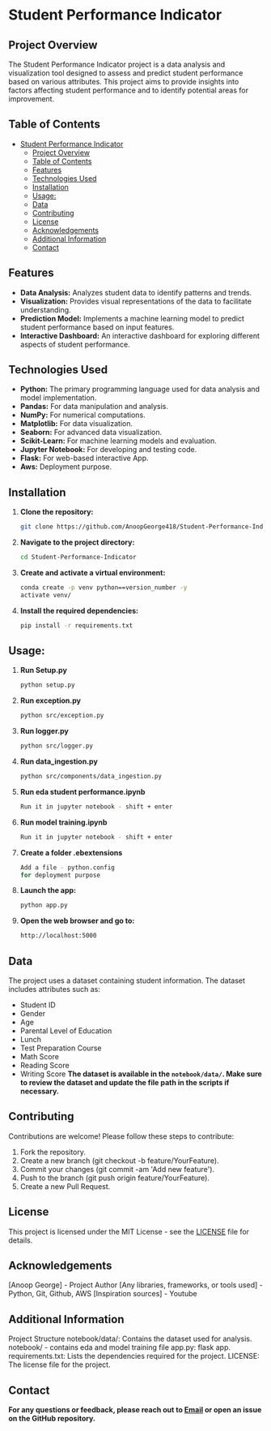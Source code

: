 # Student Performance Indicator

## Project Overview

The Student Performance Indicator project is a data analysis and visualization tool designed to assess and predict student performance based on various attributes. This project aims to provide insights into factors affecting student performance and to identify potential areas for improvement.

## Table of Contents

- [Student Performance Indicator](#student-performance-indicator)
  - [Project Overview](#project-overview)
  - [Table of Contents](#table-of-contents)
  - [Features](#features)
  - [Technologies Used](#technologies-used)
  - [Installation](#installation)
  - [Usage:](#usage)
  - [Data](#data)
  - [Contributing](#contributing)
  - [License](#license)
  - [Acknowledgements](#acknowledgements)
  - [Additional Information](#additional-information)
  - [Contact](#contact)

## Features

- **Data Analysis:** Analyzes student data to identify patterns and trends.
- **Visualization:** Provides visual representations of the data to facilitate understanding.
- **Prediction Model:** Implements a machine learning model to predict student performance based on input features.
- **Interactive Dashboard:** An interactive dashboard for exploring different aspects of student performance.

## Technologies Used

- **Python:** The primary programming language used for data analysis and model implementation.
- **Pandas:** For data manipulation and analysis.
- **NumPy:** For numerical computations.
- **Matplotlib:** For data visualization.
- **Seaborn:** For advanced data visualization.
- **Scikit-Learn:** For machine learning models and evaluation.
- **Jupyter Notebook:** For developing and testing code.
- **Flask:** For web-based interactive App.
- **Aws:** Deployment purpose.

## Installation

1. **Clone the repository:**

   ```bash
   git clone https://github.com/AnoopGeorge418/Student-Performance-Indicator.git

2. **Navigate to the project directory:**
    ```bash
    cd Student-Performance-Indicator

3. **Create and activate a virtual environment:**
    ```bash
    conda create -p venv python==version_number -y
    activate venv/

4. **Install the required dependencies:**
    ```bash
    pip install -r requirements.txt

## Usage:

1. **Run Setup.py**
    ```bash
    python setup.py

2. **Run exception.py**
   ```bash
   python src/exception.py

3. **Run logger.py**
   ```bash
   python src/logger.py

4. **Run data_ingestion.py**
   ```bash
   python src/components/data_ingestion.py

5. **Run eda student performance.ipynb**
   ```bash
   Run it in jupyter notebook - shift + enter

6. **Run model training.ipynb**
   ```bash
   Run it in jupyter notebook - shift + enter

7. **Create a folder .ebextensions**
   ```bash
   Add a file - python.config
   for deployment purpose

8. **Launch the app:**
   ```bash
   python app.py

9.  **Open the web browser and go to:**
    ```bash
    http://localhost:5000


## Data
The project uses a dataset containing student information. The dataset includes attributes such as:

- Student ID
- Gender
- Age
- Parental Level of Education
- Lunch
- Test Preparation Course
- Math Score
- Reading Score
- Writing Score
**The dataset is available in the `notebook/data/`. Make sure to review the dataset and update the file path in the scripts if necessary.**

## Contributing
Contributions are welcome! Please follow these steps to contribute:

1. Fork the repository.
2. Create a new branch (git checkout -b feature/YourFeature).
3. Commit your changes (git commit -am 'Add new feature').
4. Push to the branch (git push origin feature/YourFeature).
5. Create a new Pull Request.
   
## License
This project is licensed under the MIT License - see the [LICENSE](https://github.com/AnoopGeorge418/Student-Performance-Indicator?tab=MIT-1-ov-file#) file for details.

## Acknowledgements
[Anoop George] - Project Author
[Any libraries, frameworks, or tools used] - Python, Git, Github, AWS
[Inspiration sources] - Youtube

## Additional Information
Project Structure
notebook/data/: Contains the dataset used for analysis.
notebook/ - contains eda and model training file
app.py: flask app.
requirements.txt: Lists the dependencies required for the project.
LICENSE: The license file for the project.

## Contact
**For any questions or feedback, please reach out to [Email](anoopgeorge418@gmail.com) or open an issue on the GitHub repository.**